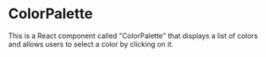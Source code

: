 # ColorPalette
This is a React component called "ColorPalette" that displays a list of colors and allows users to select a color by clicking on it.

